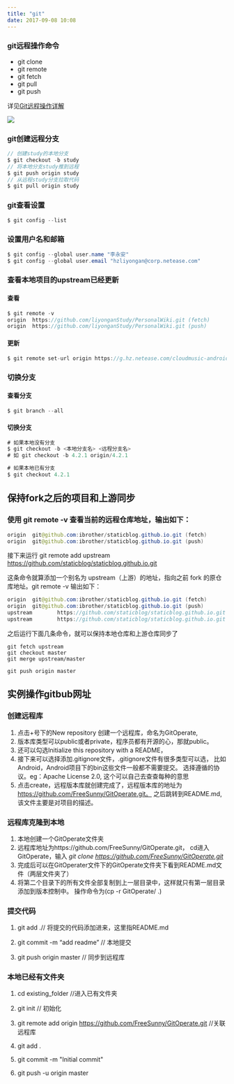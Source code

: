 ```yaml
---
title: "git"
date: 2017-09-08 10:08
---
```

### git远程操作命令
- git clone
- git remote
- git fetch
- git pull
- git push

详见[Git远程操作详解](http://www.ruanyifeng.com/blog/2014/06/git_remote.html)

![](http://image.beekka.com/blog/2014/bg2014061202.jpg)

### git创建远程分支
```java
// 创建study的本地分支
$ git checkout -b study
// 将本地分支study推到远程
$ git push origin study
// 从远程study分支拉取代码
$ git pull origin study
```

### git查看设置
```java
$ git config --list
```
### 设置用户名和邮箱
```java
$ git config --global user.name "李永安"
$ git config --global user.email "hzliyongan@corp.netease.com"
```

### 查看本地项目的upstream已经更新
#### 查看
```java
$ git remote -v
origin	https://github.com/liyonganStudy/PersonalWiki.git (fetch)
origin	https://github.com/liyonganStudy/PersonalWiki.git (push)
```
#### 更新
```java
$ git remote set-url origin https://g.hz.netease.com/cloudmusic-android/Android
```

### 切换分支
#### 查看分支
```java
$ git branch --all
```
#### 切换分支
```java
# 如果本地没有分支
$ git checkout -b <本地分支名> <远程分支名>
# 如 git checkout -b 4.2.1 origin/4.2.1

# 如果本地已有分支
$ git checkout 4.2.1
```
## 保持fork之后的项目和上游同步
### 使用 git remote -v 查看当前的远程仓库地址，输出如下：
```java
origin  git@github.com:ibrother/staticblog.github.io.git (fetch)
origin  git@github.com:ibrother/staticblog.github.io.git (push)
```
接下来运行 git remote add upstream https://github.com/staticblog/staticblog.github.io.git

这条命令就算添加一个别名为 upstream（上游）的地址，指向之前 fork 的原仓库地址。git remote -v 输出如下：

```java
origin  git@github.com:ibrother/staticblog.github.io.git (fetch)
origin  git@github.com:ibrother/staticblog.github.io.git (push)
upstream        https://github.com/staticblog/staticblog.github.io.git (fetch)
upstream        https://github.com/staticblog/staticblog.github.io.git (push)
```
之后运行下面几条命令，就可以保持本地仓库和上游仓库同步了

```
git fetch upstream
git checkout master
git merge upstream/master

git push origin master
```
## 实例操作gitbub网址
### 创建远程库
1. 点击+号下的New repository 创建一个远程库，命名为GitOperate,
1. 版本库类型可以public或者private，程序员都有开源的心，那就public。
1. 还可以勾选Initialize this repository with a README，
1. 接下来可以选择添加.gitignore文件，.gitignore文件有很多类型可以选，
    比如 Android，Android项目下的bin这些文件一般都不需要提交。 
    选择遵循的协议。eg：Apache License 2.0, 这个可以自己去查查每种的意思
1. 点击create，远程版本库就创建完成了，远程版本库的地址为
    https://github.com/FreeSunny/GitOperate.git。
    之后跳转到README.md,该文件主要是对项目的描述。

### 远程库克隆到本地
1. 本地创建一个GitOperate文件夹
1. 远程库地址为https://github.com/FreeSunny/GitOperate.git，
cd进入GitOperate，输入 *git clone https://github.com/FreeSunny/GitOperate.git*
1. 完成后可以在GitOperater文件下的GitOperate文件夹下看到README.md文件（两层文件夹了）
1. 将第二个目录下的所有文件全部复制到上一层目录中，这样就只有第一层目录添加到版本控制中。
    操作命令为(cp -r GitOperate/ .)

### 提交代码
1. git add .// 将提交的代码添加进来，这里指README.md

1. git commit -m “add readme” // 本地提交

1. git push origin master //  同步到远程库

### 本地已经有文件夹
1. cd existing_folder //进入已有文件夹

1.    git init // 初始化

1.    git remote add origin  https://github.com/FreeSunny/GitOperate.git //关联远程库

1.    git add .

1. git commit -m "Initial commit"

1. git push -u origin master

